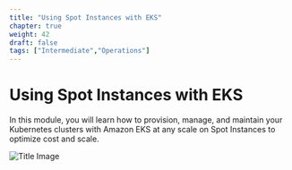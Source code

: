 ```yaml
---
title: "Using Spot Instances with EKS"
chapter: true
weight: 42
draft: false
tags: ["Intermediate","Operations"]
---
```


# Using Spot Instances with EKS

In this module, you will learn how to provision, manage, and maintain your Kubernetes clusters with Amazon EKS at any scale on Spot Instances to optimize cost and scale.

![Title Image](/images/spotworkers/spot_diagram.png)
